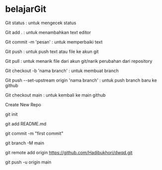 # belajarGit

Git status : untuk mengecek status

Git add . : untuk menambahkan text editor

Git commit -m 'pesan' : untuk memperbaiki text

Git push : untuk push text atau file ke akun git

Git pull : untuk menarik file dari akun git/narik perubahan dari repository

Git checkout -b 'nama branch' : untuk membuat branch

Git push --set-upstream origin 'nama branch' : untuk push branch baru ke github

Git checkout main : untuk kembali ke main github

Create New Repo

git init

git add README.md

git commit -m "first commit"

git branch -M main

git remote add origin https://github.com/Hadibukhori/dwqd.git

git push -u origin main
